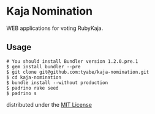 # Kaja Nomination

WEB applications for voting RubyKaja.

## Usage
```
# You should install Bundler version 1.2.0.pre.1
$ gem install bundler --pre
$ git clone git@github.com:tyabe/kaja-nomination.git
$ cd kaja-nomination
$ bundle install --without production
$ padrino rake seed
$ padrino s
```

distributed under the [MIT License](http://tyabe.mit-license.org/)
